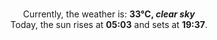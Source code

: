 <p  align="center"><br/>Currently, the weather is: <b> 33°C, <i>clear sky</i></b></br>Today, the sun rises at <b>05:03</b> and sets at <b>19:37</b>.</p>